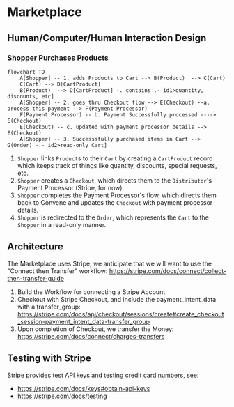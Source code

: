 # Marketplace

## Human/Computer/Human Interaction Design

### Shopper Purchases Products

<!-- Chart created with Mermaid see: docs/checkout_flow_diagram_mermaid.txt -->

```mermaid
flowchart TD
    A[Shopper] -- 1. adds Products to Cart --> B(Product)  --> C(Cart)
    C(Cart) --> D[CartProduct]
    B(Product)  --> D[CartProduct] -. contains .- id1>quantity, discounts, etc]
    A[Shopper] -- 2. goes thru Checkout flow --> E(Checkout) --a.  process this payment --> F(Payment Processor)
    F(Payment Processor) -- b. Payment Successfully processed ----> E(Checkout)
    E(Checkout) -- c. updated with payment processor details --> E(Checkout)
    A[Shopper] -- 3. Successsfully purchased items in Cart --> G(Order) -.- id2>read-only Cart]
```

1. `Shopper` links `Product`s to their `Cart` by creating a `CartProduct` record which keeps track of things like quantity, discounts, special requests, etc.
2. `Shopper` creates a `Checkout`, which directs them to the `Distributor`'s Payment Processor (Stripe, for now).
3. `Shopper` completes the Payment Processor's flow, which directs them back to Convene and updates the `Checkout` with payment processor details.
4. `Shopper` is redirected to the `Order`, which represents the `Cart` to the `Shopper` in a read-only manner.

## Architecture

The Marketplace uses Stripe, we anticipate that we will want to use the "Connect then Transfer" workflow: https://stripe.com/docs/connect/collect-then-transfer-guide

1. Build the Workflow for connecting a Stripe Account
2. Checkout with Stripe Checkout, and include the payment_intent_data with a transfer_group: https://stripe.com/docs/api/checkout/sessions/create#create_checkout_session-payment_intent_data-transfer_group
3. Upon completion of Checkout, we transfer the Money: https://stripe.com/docs/connect/charges-transfers

## Testing with Stripe

Stripe provides test API keys and testing credit card numbers, see:
* https://stripe.com/docs/keys#obtain-api-keys
* https://stripe.com/docs/testing
